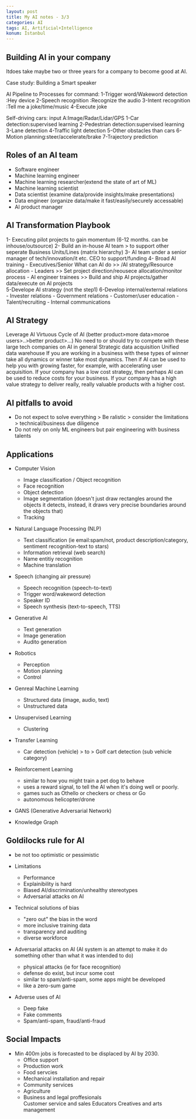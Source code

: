 ```yaml
---
layout: post
title: My AI notes - 3/3
categories: AI
tags: AI, Artificial+Intelligence
konum: İstanbul
---
```


## Building AI in your company

Itdoes take maybe two or three years for a company to become good at AI.

Case study: Building a Smart speaker

AI Pipeline to
Processes for command:
1-Trigger word/Wakeword detection	:Hey device
2-Speech recognition			:Recognize the audio
3-Intent recognition			:Tell me a joke/time/music
4-Execute joke


Self-driving cars:
input A:Image/Radar/Lidar/GPS
1-Car detection:supervised learning
2-Pedestrian detection:supervised learning
3-Lane detection
4-Traffic light detection
5-Other obstacles than cars
6-Motion planning:steer/accelerate/brake
7-Trajectory prediction


## Roles of an AI team

- Software engineer
- Machine learning engineer
- Machine learning researcher(extend the state of art of ML)
- Machine learning scientist
- Data scientist (examine data/provide insights/make presentations)
- Data engineer (organize data/make it fast/easily/securely accessable)
- AI product manager


## AI Transformation Playbook

1- Executing pilot projects to gain momentum (6-12 months. can be inhouse/outsource)
2- Build an in-house AI team > to support other seperate Business Units/Lines (matrix hierarchy)
3- AI team under a senior manager of tech/innovation/it etc. CEO to support/funding
4- Broad AI training
    - Executives/Senior	What can AI do >> /AI strategy/Resource allocation
    - Leaders >> Set project direction/reousece allocation/monitor process
    - AI engineer trainees >> Build and ship AI projects/gather data/execute on AI projects			
5-Develope AI strategy (not the step1)
6-Develop internal/external relations
    - Invester relations
    - Government relations
    - Customer/user education
    - Talent/recruiting
    - Internal communications


## AI Strategy

Leverage AI
Virtuous Cycle of AI (better product>more data>moroe users>..>better product>...)
No need to or should try to compete with these large tech companies on AI in general
Strategic data acquisition
Unified data warehouse
If you are working in a business with these types of winner take all dynamics or winner take most dynamics. Then if AI can be used to help you with growing faster, for example, with accelerating user acquisition. 
If your company has a low cost strategy, then perhaps AI can be used to reduce costs for your business. 
If your company has a high value strategy to deliver really, really valuable products with a higher cost.



## AI pitfalls to avoid

- Do not expect to solve everything > Be ralistic > consider the limitations > technical/business due diligence
- Do not rely on only ML engineers but pair engineering with business talents


## Applications

- Computer Vision
    - Image classification / Object recognition
    - Face recognition
    - Object detection
    - Image segmentation (doesn't just draw rectangles around the objects it detects, instead, it draws very precise boundaries around the objects that)
    - Tracking

- Natural Language Processing (NLP)
    - Text classification (ie email:spam/not, product description/category, sentiment recognition-text to stars)
    - Information retrieval (web search)
    - Name entitiy recognition
    - Machine translation
- Speech (changing air pressure)
    - Speech recognition (speech-to-text)
    - Trigger word/wakeword detection
    - Speaker ID
    - Speech synthesis (text-to-speech, TTS)

- Generative AI
    - Text generation
    - Image generation
    - Audito generation
- Robotics
    - Perception
    - Motion planning
    - Control
- Genreal Machine Learning
    - Structured data (image, audio, text)
    - Unstructured data
- Unsupervised Learning
    - Clustering
- Transfer Learning
    - Car detection (vehicle) > to > Golf cart detection (sub vehicle category)
- Reinforcement Learning 
    - similar to how you might train a pet dog to behave
    - uses a reward signal, to tell the AI when it's doing well or poorly.
    - games such as Othello or checkers or chess or Go
    - autonomous helicopter/drone
- GANS (Generative Adversarial Network)
- Knowledge Graph



## Goldilocks rule for AI

- be not too optimistic or pessimistic

- Limitations
    - Performance
    - Explainibility is hard
    - Biased AI/discrimination/unhealthy stereotypes
    - Adversarial attacks on AI

- Technical solutions of bias
    - "zero out" the bias in the word
    - more inclusive training data
    - transparency and auditing
    - diverse workforce

- Adversarial attacks on AI (AI system is an attempt to make it do something other than what it was intended to do)
    - physical attacks (ie for face recognition)
    - defense do exist, but incur some cost
    - similar to spam/anti-spam, some apps might be developed
    - like a zero-sum game

- Adverse uses of AI
    - Deep fake
    - Fake comments
    - Spam/anti-spam, fraud/anti-fraud

## Social Impacts

- Min 400m jobs is forecasted to be displaced by AI by 2030.
    - Office support
    - Production work
    - Food servcies
    - Mechanical installation and repair
    - Community services
    - Agriculture
    - Business and legal proffesionals	
	Customer service and sales
	Educators
	Creatives and arts management
